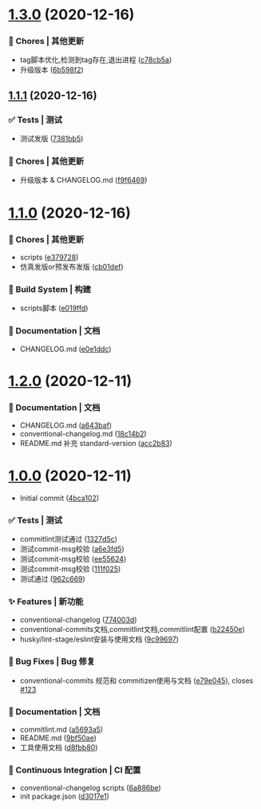 # [1.3.0](https://github.com/qinzhiwei1993/fontend-standard-workflow/compare/v1.1.1...v1.3.0) (2020-12-16)


### 🎫 Chores | 其他更新

* tag脚本优化,检测到tag存在,退出进程 ([c78cb5a](https://github.com/qinzhiwei1993/fontend-standard-workflow/commit/c78cb5a778186bb3a55cfecb4b0e5e1aaf610364))
* 升级版本 ([6b598f2](https://github.com/qinzhiwei1993/fontend-standard-workflow/commit/6b598f27373346d567e11490d58c1505454ad663))



## [1.1.1](https://github.com/qinzhiwei1993/fontend-standard-workflow/compare/v1.1.0...v1.1.1) (2020-12-16)


### ✅ Tests | 测试

* 测试发版 ([7381bb5](https://github.com/qinzhiwei1993/fontend-standard-workflow/commit/7381bb5bb5dbefef4dc9aecde4986404bf141450))


### 🎫 Chores | 其他更新

* 升级版本 &  CHANGELOG.md ([f9f6469](https://github.com/qinzhiwei1993/fontend-standard-workflow/commit/f9f646919d04b41b41f0d377dde3880ab3e3b038))



# [1.1.0](https://github.com/qinzhiwei1993/fontend-standard-workflow/compare/v1.2.0...v1.1.0) (2020-12-16)


### 🎫 Chores | 其他更新

* scripts ([e379728](https://github.com/qinzhiwei1993/fontend-standard-workflow/commit/e379728c0274254a416068ba7f3a744a445e315b))
* 仿真发版or预发布发版 ([cb01def](https://github.com/qinzhiwei1993/fontend-standard-workflow/commit/cb01def1b2532f8b7fb01cc275e91be1cbba252c))


### 👷‍ Build System | 构建

* scripts脚本 ([e019ffd](https://github.com/qinzhiwei1993/fontend-standard-workflow/commit/e019ffdf16b68c89337babea4d00ff574a831342))


### 📝 Documentation | 文档

* CHANGELOG.md ([e0e1ddc](https://github.com/qinzhiwei1993/fontend-standard-workflow/commit/e0e1ddcb40640a95fa14cf07720ab35cc1fa94c5))



# [1.2.0](https://github.com/qinzhiwei1993/fontend-standard-workflow/compare/v1.0.0...v1.2.0) (2020-12-11)


### 📝 Documentation | 文档

* CHANGELOG.md ([a643baf](https://github.com/qinzhiwei1993/fontend-standard-workflow/commit/a643bafad872bd0dd8403609ffe0062e046e2264))
* conventional-changelog.md ([18c14b2](https://github.com/qinzhiwei1993/fontend-standard-workflow/commit/18c14b29a0a3a9a01c2ddb14db2da5162ef35d6d))
* README.md 补充 standard-version ([acc2b83](https://github.com/qinzhiwei1993/fontend-standard-workflow/commit/acc2b839df01fd98b03475d39fa07618755d4487))



# [1.0.0](https://github.com/qinzhiwei1993/fontend-standard-workflow/compare/4bca102094ae6865d1dbd7b825fae4572cb9fdd7...v1.0.0) (2020-12-11)


* Initial commit ([4bca102](https://github.com/qinzhiwei1993/fontend-standard-workflow/commit/4bca102094ae6865d1dbd7b825fae4572cb9fdd7))


### ✅ Tests | 测试

* commitlint测试通过 ([1327d5c](https://github.com/qinzhiwei1993/fontend-standard-workflow/commit/1327d5c61722cef953ed6e379317834f13e2c94a))
* 测试commit-msg校验 ([a6e3fd5](https://github.com/qinzhiwei1993/fontend-standard-workflow/commit/a6e3fd55ac7f3cb00e195963fce2aa4f7a038a71))
* 测试commit-msg校验 ([ee55624](https://github.com/qinzhiwei1993/fontend-standard-workflow/commit/ee556246c8a320e65618bf1c0d88284b2961afa2))
* 测试commit-msg校验 ([111f025](https://github.com/qinzhiwei1993/fontend-standard-workflow/commit/111f0253571c35bc2d8faa59817b7b73d4d7733b))
* 测试通过 ([962c669](https://github.com/qinzhiwei1993/fontend-standard-workflow/commit/962c669bdaa79b17257e0acff4bceb75d556ed05))


### ✨ Features | 新功能

* conventional-changelog ([774003d](https://github.com/qinzhiwei1993/fontend-standard-workflow/commit/774003de21db385b9265bcff5bdcdd3479260497))
* conventional-commits文档,commitlint文档,commitlint配置 ([b22450e](https://github.com/qinzhiwei1993/fontend-standard-workflow/commit/b22450ebec58095c99dc7512138d231ba2ed5feb))
* husky/lint-stage/eslint安装与使用文档 ([9c99697](https://github.com/qinzhiwei1993/fontend-standard-workflow/commit/9c99697f86891cd9e8aee2203ee30f83bdf495ec))


### 🐛 Bug Fixes | Bug 修复

* conventional-commits 规范和 commitizen使用与文档 ([e79e045](https://github.com/qinzhiwei1993/fontend-standard-workflow/commit/e79e045c0daa96c12d6c23102f12b36b6efc53cf)), closes [#123](https://github.com/qinzhiwei1993/fontend-standard-workflow/issues/123)


### 📝 Documentation | 文档

* commitlint.md ([a5693a5](https://github.com/qinzhiwei1993/fontend-standard-workflow/commit/a5693a5a0c07d1fcf1867889a7312bef9d5e3cb9))
* README.md ([9bf50ae](https://github.com/qinzhiwei1993/fontend-standard-workflow/commit/9bf50ae4d41b366d03dc0b8f67e73372c7db23f8))
* 工具使用文档 ([d8fbb80](https://github.com/qinzhiwei1993/fontend-standard-workflow/commit/d8fbb80899754dd4f5771420f28b86477e859f23))


### 🔧 Continuous Integration | CI 配置

* conventional-changelog scripts ([6a886be](https://github.com/qinzhiwei1993/fontend-standard-workflow/commit/6a886be7fe2e455b48eb4dfd063ccb9d00314148))
* init package.json ([d3017e1](https://github.com/qinzhiwei1993/fontend-standard-workflow/commit/d3017e1e341f5410c808292c764949fd4d36f774))



